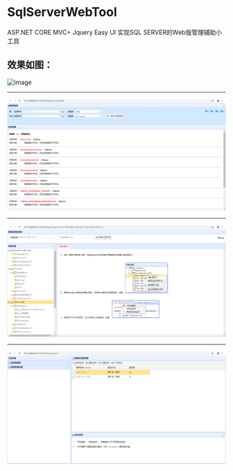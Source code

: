# SqlServerWebTool
ASP.NET CORE MVC+ Jquery Easy UI 实现SQL SERVER的Web版管理辅助小工具

## 效果如图：
![image](https://user-images.githubusercontent.com/2628553/126871976-1280be4b-0b23-48a2-aed0-a0786febc90e.png)

-------
![image](https://github.com/WuLex/UsefulPicture/blob/master/webTool/sqltool-manager-compareDB.png?raw=true)

-------

![image](https://github.com/WuLex/UsefulPicture/blob/master/webTool/sqltool-manager-explorer.png?raw=true)

-------

![image](https://github.com/WuLex/UsefulPicture/blob/master/webTool/sqltool-manager-index.png?raw=true)
